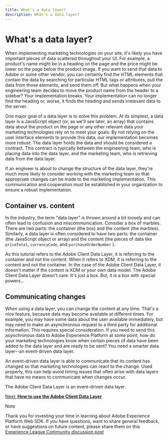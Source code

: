 ```yaml
---
title: What's a data layer?
description: What's a data layer?
---
```

# What's a data layer?

When implementing marketing technologies on your site, it's likely you have important pieces of data scattered throughout your UI. For example, a product's name might be in a heading on the page and the price might be lower on the page below the product image. If you want to send that data to Adobe or some other vendor, you can certainly find the HTML elements that contain the data by searching for particular HTML tags or attributes, pull the data from those elements, and send them off. But what happens when your engineering team decides to move the product name from the header to a sidebar? Your implementation breaks. Your implementation can no longer find the heading or, worse, it finds the heading and sends irrelevant data to the server.

One major goal of a data layer is to solve this problem. At its simplest, a data layer is a JavaScript object (or, as we'll see later, an array) that contains data about the product on the page or any other relevant data your marketing technologies rely on to meet your goals. By not relying on the user interface elements to provide this data, our implementation becomes more robust. The data layer holds the data and should be considered a contract. This contract is typically between the engineering team, who is placing data into the data layer, and the marketing team, who is retrieving data from the data layer.

If an engineer is about to change the structure of the data layer, they're much more likely to consider working with the marketing team so that appropriate changes can be made to the marketing implementation. This communication and cooperation _must_ be established in your organization to ensure a robust implementation.

## Container vs. content

In the industry, the term "data layer" is thrown around a bit loosely and can often lead to confusion and miscommunication. Consider a box of marbles. There are two parts: the container (the box) and the content (the marbles). Similarly, a data layer is often considered to have two parts: the container (the JavaScript object or array) and the content (the pieces of data like `priceTotal`, `currencyCode`, and `purchaseOrderNumber` ).

As this tutorial refers to the Adobe Client Data Layer, it is referring to the container and not the content. When it refers to XDM, it is referring to the content and not the container. In the case of the Adobe Client Data Layer, it doesn't matter if the content is XDM or your own data model. The Adobe Client Data Layer  doesn't care. It's just a box. But, it _is_ a box with special powers...

## Communicating changes

When using a data layer, you can change the content at any time. That's a nice feature, because data may become available at different times. For example, you may have some data about the user available immediately, but may need to make an asynchronous request to a third party for additional information. This requires special consideration. If you need to send this asynchronous data to Adobe Experience Platform at some point, how do your marketing technologies know when certain pieces of data have been added to the data layer and are ready to be sent? You need a smarter data layer--an event-driven data layer.

An event-driven data layer is able to communicate that its content has changed so that marketing technologies can react to the change. Used properly, this can help avoid timing issues that often arise with data layers that have no means to communicate when changes occur.

The Adobe Client Data Layer is an event-driven data layer.

[Next: **How to use the Adobe Client Data Layer**](configure-the-client/how-to-use-the-adobe-client-data-layer.md)

>[!NOTE]
>
>Thank you for investing your time in learning about Adobe Experience Platform Web SDK. If you have questions, want to share general feedback, or have suggestions on future content, please share them on this [Experience League Community discussion post](https://experienceleaguecommunities.adobe.com/t5/adobe-experience-platform-launch/tutorial-discussion-implement-adobe-experience-cloud-with-web/td-p/444996)